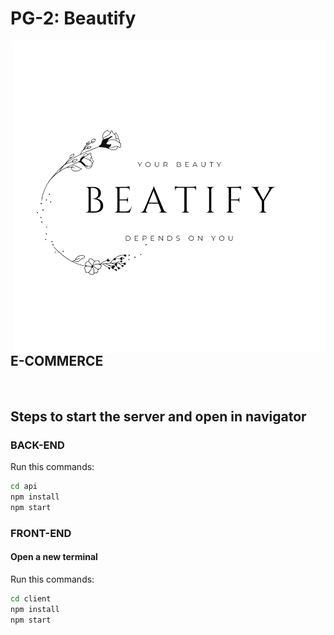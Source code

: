 # PG-2: Beautify

<img align="right" src="./client/src/images/logo.png" height="500px">

## E-COMMERCE

</br>

## Steps to start the server and open in navigator

### BACK-END

<p>Run this commands:</p>

```bash
cd api
npm install
npm start
```

### FRONT-END

#### Open a new terminal

<p>Run this commands:</p>

```bash
cd client
npm install
npm start
```
